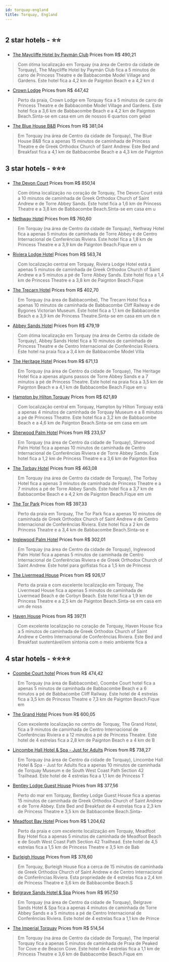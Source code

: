 ```yaml
---
id: torquay-england
title: Torquay, England
---
```


<center><img src="https://i.travelapi.com/hotels/19000000/18390000/18388800/18388711/9beb1205_z.jpg" alt="" /></center>


##  2 star hotels - ⭐️⭐️

-    [The Maycliffe Hotel by Paymán Club](https://www.hurb.com/br/aud/https://www.hurb.com/br/hotels/torquay/the-maycliffe-hotel-by-payman-club-HT-FCXB?cmp=18055) Prices from R$ 490,21
   > Com ótima localização em Torquay (na área de Centro da cidade de Torquay), The Maycliffe Hotel by Paymán Club fica a 5 minutos de carro de Princess Theatre e de Babbacombe Model Village and Gardens.  Este hotel fica a 4,2 km de Paignton Beach e a 4,2 km d
-    [Crown Lodge](https://www.hurb.com/br/aud/https://www.hurb.com/br/hotels/torquay/crown-lodge-HT-ZMO4?cmp=18055) Prices from R$ 447,42
   > Perto da praia, Crown Lodge em Torquay fica a 5 minutos de carro de Princess Theatre e de Babbacombe Model Village and Gardens.  Este hotel fica a 3,6 km de Babbacombe Beach e a 4,2 km de Paignton Beach.Sinta-se em casa em um de nossos 6 quartos com gelad
-    [The Blue House B&B](https://www.hurb.com/br/aud/https://www.hurb.com/br/hotels/torquay/the-blue-house-b-b-HT-VY52?cmp=18055) Prices from R$ 381,04
   > Em Torquay (na área de Centro da cidade de Torquay), The Blue House B&B fica a apenas 15 minutos de caminhada de Princess Theatre e de Greek Orthodox Church of Saint Andrew.  Este Bed and Breakfast fica a 4,1 km de Babbacombe Beach e a 4,3 km de Paignton 

##  3 star hotels - ⭐️⭐️⭐️

-    [The Devon Court](https://www.hurb.com/br/aud/https://www.hurb.com/br/hotels/torquay/the-devon-court-HT-GSU1?cmp=18055) Prices from R$ 850,14
   > Com ótima localização no coração de Torquay, The Devon Court está a 10 minutos de caminhada de Greek Orthodox Church of Saint Andrew e de Torre Abbey Sands.  Este hotel fica a 1,6 km de Princess Theatre e a 3,8 km de Babbacombe Beach.Sinta-se em casa em u
-    [Nethway Hotel](https://www.hurb.com/br/aud/https://www.hurb.com/br/hotels/torquay/nethway-hotel-HT-LNVC?cmp=18055) Prices from R$ 760,60
   > Em Torquay (na área de Centro da cidade de Torquay), Nethway Hotel fica a apenas 5 minutos de caminhada de Torre Abbey e de Centro Internacional de Conferências Riviera.  Este hotel fica a 1,8 km de Princess Theatre e a 3,9 km de Paignton Beach.Fique em u
-    [Riviera Lodge Hotel](https://www.hurb.com/br/aud/https://www.hurb.com/br/hotels/torquay/riviera-lodge-hotel-HT-4WIY?cmp=18055) Prices from R$ 563,74
   > Com localização central em Torquay, Riviera Lodge Hotel está a apenas 5 minutos de caminhada de Greek Orthodox Church of Saint Andrew e a 5 minutos a pé de Torre Abbey Sands.  Este hotel fica a 1,4 km de Princess Theatre e a 3,8 km de Paignton Beach.Fique
-    [The Trecarn Hotel](https://www.hurb.com/br/aud/https://www.hurb.com/br/hotels/torquay/the-trecarn-hotel-HT-5OJD?cmp=18055) Prices from R$ 402,70
   > Em Torquay (na área de Babbacombe), The Trecarn Hotel fica a apenas 10 minutos de caminhada de Babbacombe Cliff Railway e de Bygones Victorian Museum.  Este hotel fica a 1,1 km de Babbacombe Beach e a 3,9 km de Princess Theatre.Sinta-se em casa em um de n
-    [Abbey Sands Hotel](https://www.hurb.com/br/aud/https://www.hurb.com/br/hotels/torquay/abbey-sands-hotel-HT-7I8A?cmp=18055) Prices from R$ 479,19
   > Com ótima localização em Torquay (na área de Centro da cidade de Torquay), Abbey Sands Hotel fica a 10 minutos de caminhada de Princess Theatre e de Centro Internacional de Conferências Riviera.  Este hotel na praia fica a 3,4 km de Babbacombe Model Villa
-    [The Heritage Hotel](https://www.hurb.com/br/aud/https://www.hurb.com/br/hotels/torquay/the-heritage-hotel-HT-2W56?cmp=18055) Prices from R$ 671,13
   > Em Torquay (na área de Centro da cidade de Torquay), The Heritage Hotel fica a apenas alguns passos de Torre Abbey Sands e a 7 minutos a pé de Princess Theatre.  Este hotel na praia fica a 3,5 km de Paignton Beach e a 4,1 km de Babbacombe Beach.Fique em u
-    [Hampton by Hilton Torquay](https://www.hurb.com/br/aud/https://www.hurb.com/br/hotels/torquay/hampton-by-hilton-torquay-HT-25MX?cmp=18055) Prices from R$ 621,89
   > Com localização central em Torquay, Hampton by Hilton Torquay está a apenas 4 minutos de caminhada de Torquay Museum e a 8 minutos a pé de Princess Theatre.  Este hotel fica a 3,2 km de Babbacombe Beach e a 4,6 km de Paignton Beach.Sinta-se em casa em um 
-    [Sherwood Palm Hotel](https://www.hurb.com/br/aud/https://www.hurb.com/br/hotels/torquay/sherwood-palm-hotel-HT-5UFR?cmp=18055) Prices from R$ 233,57
   > Em Torquay (na área de Centro da cidade de Torquay), Sherwood Palm Hotel fica a apenas 10 minutos de caminhada de Centro Internacional de Conferências Riviera e de Torre Abbey Sands.  Este hotel fica a 1,2 km de Princess Theatre e a 3,6 km de Paignton Bea
-    [The Torbay Hotel](https://www.hurb.com/br/aud/https://www.hurb.com/br/hotels/torquay/the-torbay-hotel-HT-U5KP?cmp=18055) Prices from R$ 463,08
   > Em Torquay (na área de Centro da cidade de Torquay), The Torbay Hotel fica a apenas 3 minutos de caminhada de Princess Theatre e a 7 minutos a pé de Torre Abbey Sands.  Este hotel fica a 3,7 km de Babbacombe Beach e a 4,2 km de Paignton Beach.Fique em um 
-    [The Tor Park](https://www.hurb.com/br/aud/https://www.hurb.com/br/hotels/torquay/the-tor-park-HT-PBDC?cmp=18055) Prices from R$ 397,33
   > Perto da praia em Torquay, The Tor Park fica a apenas 10 minutos de caminhada de Greek Orthodox Church of Saint Andrew e de Centro Internacional de Conferências Riviera.  Este hotel fica a 2 km de Princess Theatre e a 3,4 km de Babbacombe Beach.Sinta-se e
-    [Inglewood Palm Hotel](https://www.hurb.com/br/aud/https://www.hurb.com/br/hotels/torquay/inglewood-palm-hotel-HT-1G09?cmp=18055) Prices from R$ 302,01
   > Em Torquay (na área de Centro da cidade de Torquay), Inglewood Palm Hotel fica a apenas 5 minutos de caminhada de Centro Internacional de Conferências Riviera e de Greek Orthodox Church of Saint Andrew.  Este hotel para golfistas fica a 1,5 km de Princess
-    [The Livermead House](https://www.hurb.com/br/aud/https://www.hurb.com/br/hotels/torquay/the-livermead-house-HT-H1W7?cmp=18055) Prices from R$ 926,17
   > Perto da praia e com excelente localização em Torquay, The Livermead House fica a apenas 5 minutos de caminhada de Livermead Beach e de Corbyn Beach.  Este hotel fica a 1,9 km de Princess Theatre e a 2,5 km de Paignton Beach.Sinta-se em casa em um de noss
-    [Haven House](https://www.hurb.com/br/aud/https://www.hurb.com/br/hotels/torquay/haven-house-HT-38WK?cmp=18055) Prices from R$ 397,11
   > Com excelente localização no coração de Torquay, Haven House fica a 5 minutos de caminhada de Greek Orthodox Church of Saint Andrew e Centro Internacional de Conferências Riviera.  Este Bed and Breakfast sustentável/em sintonia com o meio ambiente fica a 

##  4 star hotels - ⭐️⭐️⭐️⭐️

-    [Coombe Court hotel](https://www.hurb.com/br/aud/https://www.hurb.com/br/hotels/torquay/coombe-court-hotel-HT-J74G?cmp=18055) Prices from R$ 474,42
   > Em Torquay (na área de Babbacombe), Coombe Court hotel fica a apenas 5 minutos de caminhada de Babbacombe Beach e a 6 minutos a pé de Babbacombe Cliff Railway.  Este hotel de 4 estrelas fica a 3,5 km de Princess Theatre e 7,3 km de Paignton Beach.Fique em
-    [The Grand Hotel](https://www.hurb.com/br/aud/https://www.hurb.com/br/hotels/torquay/the-grand-hotel-HT-6EXE?cmp=18055) Prices from R$ 600,05
   > Com excelente localização no centro de Torquay, The Grand Hotel, fica a 9 minutos de caminhada de Centro Internacional de Conferências Riviera e a 12 minutos a pé de Princess Theatre.  Este hotel de 4 estrelas fica a 2,8 km de Paignton Beach e a 4 km de B
-    [Lincombe Hall Hotel & Spa - Just for Adults](https://www.hurb.com/br/aud/https://www.hurb.com/br/hotels/torquay/lincombe-hall-hotel-spa-just-for-adults-HT-RR0M?cmp=18055) Prices from R$ 738,27
   > Em Torquay (na área de Centro da cidade de Torquay), Lincombe Hall Hotel & Spa - Just for Adults fica a apenas 10 minutos de caminhada de Torquay Museum e de South West Coast Path Section 42 Trailhead.  Este hotel de 4 estrelas fica a 1,1 km de Princess T
-    [Bentley Lodge Guest House](https://www.hurb.com/br/aud/https://www.hurb.com/br/hotels/torquay/bentley-lodge-guest-house-HT-99SI?cmp=18055) Prices from R$ 377,56
   > Perto do mar em Torquay, Bentley Lodge Guest House fica a apenas 15 minutos de caminhada de Greek Orthodox Church of Saint Andrew e de Torre Abbey.  Este Bed and Breakfast de 4 estrelas fica a 2,3 km de Princess Theatre e 3,5 km de Babbacombe Beach.Sinta-
-    [Meadfoot Bay Hotel](https://www.hurb.com/br/aud/https://www.hurb.com/br/hotels/torquay/meadfoot-bay-hotel-HT-FPC3?cmp=18055) Prices from R$ 1.204,62
   > Perto da praia e com excelente localização em Torquay, Meadfoot Bay Hotel fica a apenas 5 minutos de caminhada de Meadfoot Beach e de South West Coast Path Section 42 Trailhead.  Este hotel de 4,5 estrelas fica a 1,5 km de Princess Theatre e 3,5 km de Bab
-    [Burleigh House](https://www.hurb.com/br/aud/https://www.hurb.com/br/hotels/torquay/burleigh-house-HT-S8FJ?cmp=18055) Prices from R$ 378,60
   > Em Torquay, Burleigh House fica a cerca de 15 minutos de caminhada de Greek Orthodox Church of Saint Andrew e de Centro Internacional de Conferências Riviera.  Esta propriedade de 4 estrelas fica a 2,4 km de Princess Theatre e 3,6 km de Babbacombe Beach.S
-    [Belgrave Sands Hotel & Spa](https://www.hurb.com/br/aud/https://www.hurb.com/br/hotels/torquay/belgrave-sands-hotel-spa-HT-VS5P?cmp=18055) Prices from R$ 957,50
   > Em Torquay (na área de Centro da cidade de Torquay), Belgrave Sands Hotel & Spa fica a apenas 4 minutos de caminhada de Torre Abbey Sands e a 5 minutos a pé de Centro Internacional de Conferências Riviera.  Este hotel de 4 estrelas fica a 1,1 km de Prince
-    [The Imperial Torquay](https://www.hurb.com/br/aud/https://www.hurb.com/br/hotels/torquay/the-imperial-torquay-HT-2M33?cmp=18055) Prices from R$ 514,54
   > Em Torquay (na área de Centro da cidade de Torquay), The Imperial Torquay fica a apenas 5 minutos de caminhada de Praia de Peaked Tor Cove e de Beacon Cove.  Este hotel de 4 estrelas fica a 1,1 km de Princess Theatre e 3,6 km de Babbacombe Beach.Fique em 
